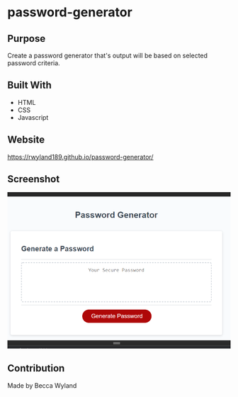 # password-generator

## Purpose
Create a password generator that's output will be based on selected password criteria.

## Built With
* HTML
* CSS
* Javascript

## Website
https://rwyland189.github.io/password-generator/

## Screenshot
![Password](password-screenshot.png)

## Contribution
Made by Becca Wyland